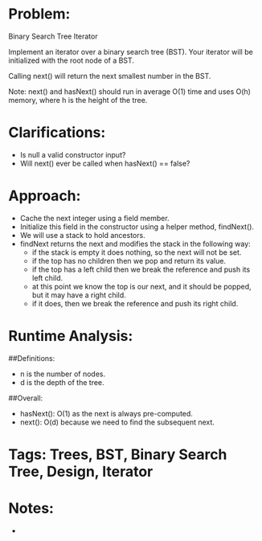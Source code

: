 # Problem:
  Binary Search Tree Iterator
  
  Implement an iterator over a binary search tree (BST). Your iterator will be initialized with the root node of a BST.

  Calling next() will return the next smallest number in the BST.

  Note: next() and hasNext() should run in average O(1) time and uses O(h) memory, where h is the height of the tree.

# Clarifications:
  - Is null a valid constructor input?
  - Will next() ever be called when hasNext() == false?

# Approach:
  - Cache the next integer using a field member.
  - Initialize this field in the constructor using a helper method, findNext().
  - We will use a stack to hold ancestors.
  - findNext returns the next and modifies the stack in the following way:
    - if the stack is empty it does nothing, so the next will not be set.
    - if the top has no children then we pop and return its value.
    - if the top has a left child then we break the reference and push its left child.
    - at this point we know the top is our next, and it should be popped, but it may have a right child.
    - if it does, then we break the reference and push its right child.
  
# Runtime Analysis:
##Definitions:
  - n is the number of nodes.
  - d is the depth of the tree.

##Overall:
  - hasNext(): O(1) as the next is always pre-computed.
  - next(): O(d) because we need to find the subsequent next.

# Tags: Trees, BST, Binary Search Tree, Design, Iterator

# Notes:
  - 